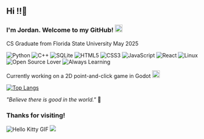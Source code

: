 ## Hi !!👋
### I'm Jordan. Welcome to my GitHub! <img src="https://web.archive.org/web/20091026232923/http://www.geocities.com/Tokyo/Market/7773/star.gif" width="20" />
CS Graduate from Florida State University May 2025

![Python](https://img.shields.io/badge/Python-pink?style=flat&logo=python&logoColor=white)
![C++](https://img.shields.io/badge/C++-pink?style=flat&logo=c%2B%2B&logoColor=white)
![SQLite](https://img.shields.io/badge/SQLite-pink?style=flat&logo=sqlite&logoColor=white)
![HTML5](https://img.shields.io/badge/HTML5-pink?style=flat&logo=html5&logoColor=white)
![CSS3](https://img.shields.io/badge/CSS3-pink?style=flat&logo=css3&logoColor=white)
![JavaScript](https://img.shields.io/badge/JavaScript-pink?style=flat&logo=javascript&logoColor=white)
![React](https://img.shields.io/badge/React-pink?style=flat&logo=react&logoColor=white)
![Linux](https://img.shields.io/badge/Linux-pink?style=flat&logo=linux&logoColor=white)
![Open Source Lover](https://img.shields.io/badge/Open%20Source-Lover-pink?style=flat)
![Always Learning](https://img.shields.io/badge/Always-Learning-pink?style=flat)

Currently working on a 2D point-and-click game in Godot <img src="https://img.itch.zone/aW1hZ2UvOTY5NTgyLzU1OTg4NjkuZ2lm/794x1000/BqczAb.gif" width="20" />

[![Top Langs](https://github-readme-stats.vercel.app/api/top-langs/?username=JordanFreyman&layout=compact&theme=synthwave&card_width=445)](https://github.com/anuraghazra/github-readme-stats)



_"Believe there is good in the world."_ 🌟

### Thanks for visiting!
![Hello Kitty GIF](https://web.archive.org/web/20090731135339/http://hk.geocities.com/hello300hk300/Hello_kitty_2.gif)
<img src="https://web.archive.org/web/20020314024112/http://hk.geocities.com:80/jubilationjournal/starstar.gif"/>
<!--

Here are some ideas to get you started:

- 🔭 I’m currently working on ...
- 🌱 I’m currently learning ...
- 👯 I’m looking to collaborate on ...
- 🤔 I’m looking for help with ...
- 💬 Ask me about ...
- 📫 How to reach me: ...
- 😄 Pronouns: ...
- ⚡ Fun fact: ...
-->
